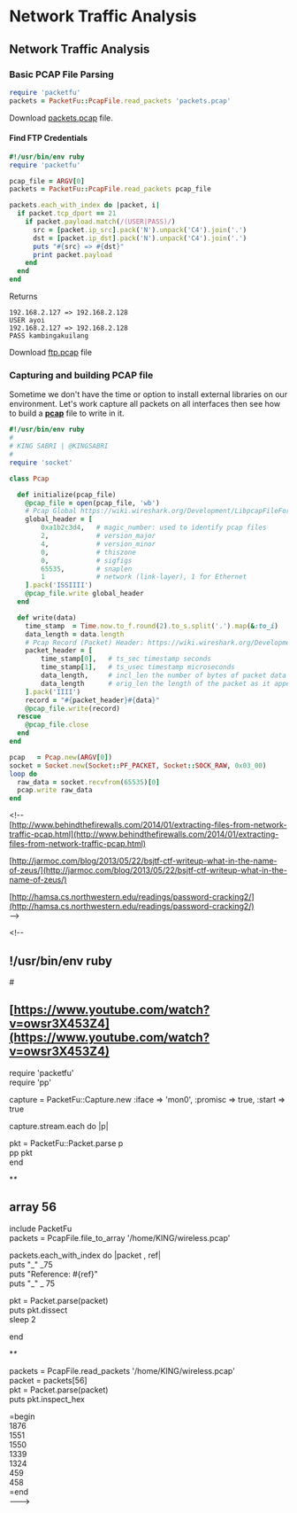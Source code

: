 # Network Traffic Analysis

## Network Traffic Analysis

### Basic PCAP File Parsing

```ruby
require 'packetfu'
packets = PacketFu::PcapFile.read_packets 'packets.pcap'
```

Download [packets.pcap](https://github.com/rubyfu/RubyFu/blob/master/files/module06/packets.pcap) file.

#### Find FTP Credentials

```ruby
#!/usr/bin/env ruby
require 'packetfu'

pcap_file = ARGV[0]
packets = PacketFu::PcapFile.read_packets pcap_file

packets.each_with_index do |packet, i|
  if packet.tcp_dport == 21
    if packet.payload.match(/(USER|PASS)/)
      src = [packet.ip_src].pack('N').unpack('C4').join('.')
      dst = [packet.ip_dst].pack('N').unpack('C4').join('.')
      puts "#{src} => #{dst}"
      print packet.payload
    end
  end
end
```

Returns

```text
192.168.2.127 => 192.168.2.128
USER ayoi
192.168.2.127 => 192.168.2.128
PASS kambingakuilang
```

Download [ftp.pcap](https://github.com/rubyfu/RubyFu/blob/master/files/module06/ftp.pcap) file

### Capturing and building PCAP file

Sometime we don't have the time or option to install external libraries on our environment. Let's work capture all packets on all interfaces then see how to build a [**pcap**](https://wiki.wireshark.org/Development/LibpcapFileFormat) file to write in it.

```ruby
#!/usr/bin/env ruby
#
# KING SABRI | @KINGSABRI
#
require 'socket'

class Pcap

  def initialize(pcap_file)
    @pcap_file = open(pcap_file, 'wb')
    # Pcap Global https://wiki.wireshark.org/Development/LibpcapFileFormat#Global_Header
    global_header = [
        0xa1b2c3d4,   # magic_number: used to identify pcap files
        2,            # version_major
        4,            # version_minor
        0,            # thiszone
        0,            # sigfigs
        65535,        # snaplen
        1             # network (link-layer), 1 for Ethernet
    ].pack('ISSIIII')
    @pcap_file.write global_header
  end

  def write(data)
    time_stamp  = Time.now.to_f.round(2).to_s.split('.').map(&:to_i)
    data_length = data.length
    # Pcap Record (Packet) Header: https://wiki.wireshark.org/Development/LibpcapFileFormat#Record_.28Packet.29_Header
    packet_header = [
        time_stamp[0],   # ts_sec timestamp seconds
        time_stamp[1],   # ts_usec timestamp microseconds
        data_length,     # incl_len the number of bytes of packet data actually captured
        data_length      # orig_len the length of the packet as it appeared on the network when it was captured
    ].pack('IIII')
    record = "#{packet_header}#{data}"
    @pcap_file.write(record)
  rescue
    @pcap_file.close
  end
end 

pcap   = Pcap.new(ARGV[0])
socket = Socket.new(Socket::PF_PACKET, Socket::SOCK_RAW, 0x03_00)
loop do
  raw_data = socket.recvfrom(65535)[0]
  pcap.write raw_data
end
```

&lt;!--  
[http://www.behindthefirewalls.com/2014/01/extracting-files-from-network-traffic-pcap.html](http://www.behindthefirewalls.com/2014/01/extracting-files-from-network-traffic-pcap.html)

[http://jarmoc.com/blog/2013/05/22/bsjtf-ctf-writeup-what-in-the-name-of-zeus/](http://jarmoc.com/blog/2013/05/22/bsjtf-ctf-writeup-what-in-the-name-of-zeus/)

[http://hamsa.cs.northwestern.edu/readings/password-cracking2/](http://hamsa.cs.northwestern.edu/readings/password-cracking2/)  
--&gt;

&lt;!--

## !/usr/bin/env ruby

\#

## [https://www.youtube.com/watch?v=owsr3X453Z4](https://www.youtube.com/watch?v=owsr3X453Z4)

require 'packetfu'  
require 'pp'

capture = PacketFu::Capture.new :iface =&gt; 'mon0', :promisc =&gt; true, :start =&gt; true

capture.stream.each do \|p\|

pkt = PacketFu::Packet.parse p  
pp pkt  
end

**\**

## array 56

include PacketFu  
packets = PcapFile.file\_to\_array '/home/KING/wireless.pcap'

packets.each_with\_index do \|packet , ref\|  
puts "_"  _75  
puts "Reference: \#{ref}"  
puts "\_" \_ 75

pkt = Packet.parse\(packet\)  
puts pkt.dissect  
sleep 2

end

**\**

packets = PcapFile.read\_packets '/home/KING/wireless.pcap'  
packet = packets\[56\]  
pkt = Packet.parse\(packet\)  
puts pkt.inspect\_hex

=begin  
1876  
1551  
1550  
1339  
1324  
459  
458  
=end  
---&gt;

